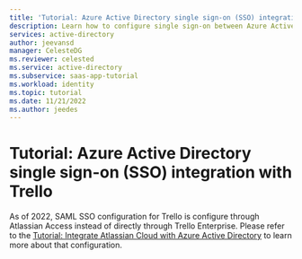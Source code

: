 ```yaml
---
title: 'Tutorial: Azure Active Directory single sign-on (SSO) integration with Trello | Microsoft Docs'
description: Learn how to configure single sign-on between Azure Active Directory and Trello.
services: active-directory
author: jeevansd
manager: CelesteDG
ms.reviewer: celested
ms.service: active-directory
ms.subservice: saas-app-tutorial
ms.workload: identity
ms.topic: tutorial
ms.date: 11/21/2022
ms.author: jeedes
---
```


# Tutorial: Azure Active Directory single sign-on (SSO) integration with Trello

As of 2022, SAML SSO configuration for Trello is configure through Atlassian Access instead of directly through Trello Enterprise. Please refer to the [Tutorial: Integrate Atlassian Cloud with Azure Active Directory](https://learn.microsoft.com/en-us/azure/active-directory/saas-apps/atlassian-cloud-tutorial) to learn more about that configuration.
